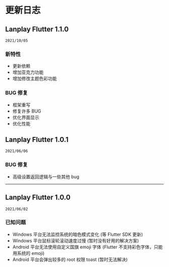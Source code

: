 ﻿# 更新日志

## Lanplay Flutter 1.1.0

`2021/10/05`

### **新特性**

- 更新依赖
- 增加亚克力功能
- 增加修改主题色彩功能

### **BUG 修复**

- 框架重写
- 修复许多 BUG
- 优化界面显示
- 优化性能

## Lanplay Flutter 1.0.1

`2021/06/06`

<!-- ### **新特性** -->

### **BUG 修复**

- 高级设置返回逻辑与一些其他 bug

---

## Lanplay Flutter 1.0.0

`2021/06/02`

<!-- ### **新特性** -->

<!-- ### **BUG 修复** -->

### **已知问题**

- Windows 平台无法监控系统的暗色模式变化 (等 Flutter SDK 更新)
- Windows 平台鼠标滚轮滚动速度过慢 (暂时没有好用的解决方案)
- Android 平台无法使用自定义国旗 emoji 字体 (Flutter 不支持彩色字体，只能用系统的 emoji)
- Android 平台会弹出较多的 root 权限 toast (暂时无法解决)
